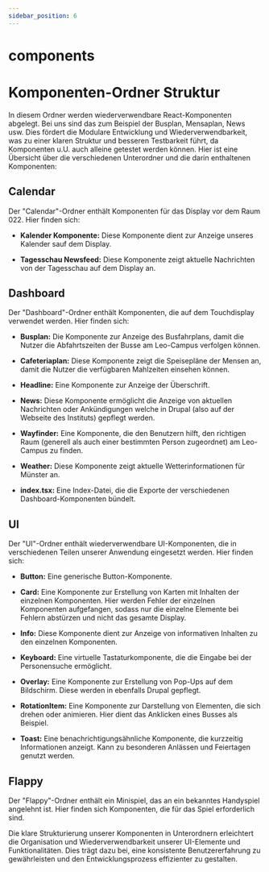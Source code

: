 ```yaml
---
sidebar_position: 6
---
```


# components

# Komponenten-Ordner Struktur

In diesem Ordner werden wiederverwendbare React-Komponenten abgelegt. Bei uns sind das zum Beispiel der Busplan, Mensaplan, News usw. Dies fördert die Modulare Entwicklung und Wiederverwendbarkeit, was zu einer klaren Struktur und besseren Testbarkeit führt, da Komponenten u.U. auch alleine getestet werden können. Hier ist eine Übersicht über die verschiedenen Unterordner und die darin enthaltenen Komponenten:

## Calendar

Der "Calendar"-Ordner enthält Komponenten für das Display vor dem Raum 022. Hier finden sich:

- **Kalender Komponente:** Diese Komponente dient zur Anzeige unseres Kalender sauf dem Display.

- **Tagesschau Newsfeed:** Diese Komponente zeigt aktuelle Nachrichten von der Tagesschau auf dem Display an.

## Dashboard

Der "Dashboard"-Ordner enthält Komponenten, die auf dem Touchdisplay verwendet werden. Hier finden sich:

- **Busplan:** Die Komponente zur Anzeige des Busfahrplans, damit die Nutzer die Abfahrtszeiten der Busse am Leo-Campus verfolgen können.

- **Cafeteriaplan:** Diese Komponente zeigt die Speisepläne der Mensen an, damit die Nutzer die verfügbaren Mahlzeiten einsehen können.

- **Headline:** Eine Komponente zur Anzeige der Überschrift.

- **News:** Diese Komponente ermöglicht die Anzeige von aktuellen Nachrichten oder Ankündigungen welche in Drupal (also auf der Webseite des Instituts) gepflegt werden.

- **Wayfinder:** Eine Komponente, die den Benutzern hilft, den richtigen Raum (generell als auch einer bestimmten Person zugeordnet) am Leo-Campus zu finden.

- **Weather:** Diese Komponente zeigt aktuelle Wetterinformationen für Münster an.

- **index.tsx:** Eine Index-Datei, die die Exporte der verschiedenen Dashboard-Komponenten bündelt.

## UI

Der "UI"-Ordner enthält wiederverwendbare UI-Komponenten, die in verschiedenen Teilen unserer Anwendung eingesetzt werden. Hier finden sich:

- **Button:** Eine generische Button-Komponente.

- **Card:** Eine Komponente zur Erstellung von Karten mit Inhalten der einzelnen Komponenten. Hier werden Fehler der einzelnen Komponenten aufgefangen, sodass nur die einzelne Elemente bei Fehlern abstürzen und nicht das gesamte Display.

- **Info:** Diese Komponente dient zur Anzeige von informativen Inhalten zu den einzelnen Komponenten.

- **Keyboard:** Eine virtuelle Tastaturkomponente, die die Eingabe bei der Personensuche ermöglicht.

- **Overlay:** Eine Komponente zur Erstellung von Pop-Ups auf dem Bildschirm. Diese werden in ebenfalls Drupal gepflegt.

- **RotationItem:** Eine Komponente zur Darstellung von Elementen, die sich drehen oder animieren. Hier dient das Anklicken eines Busses als Beispiel.

- **Toast:** Eine benachrichtigungsähnliche Komponente, die kurzzeitig Informationen anzeigt. Kann zu besonderen Anlässen und Feiertagen genutzt werden.

## Flappy

Der "Flappy"-Ordner enthält ein Minispiel, das an ein bekanntes Handyspiel angelehnt ist. Hier finden sich Komponenten, die für das Spiel erforderlich sind.

Die klare Strukturierung unserer Komponenten in Unterordnern erleichtert die Organisation und Wiederverwendbarkeit unserer UI-Elemente und Funktionalitäten. Dies trägt dazu bei, eine konsistente Benutzererfahrung zu gewährleisten und den Entwicklungsprozess effizienter zu gestalten.
